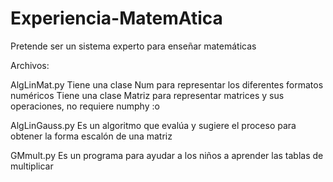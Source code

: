 # Experiencia-MatemAtica
Pretende ser un sistema experto para enseñar matemáticas

Archivos:

AlgLinMat.py
Tiene una clase Num para representar los diferentes formatos numéricos
Tiene una clase Matriz para representar matrices y sus operaciones, no requiere numphy :o

AlgLinGauss.py
Es un algoritmo que evalúa y sugiere el proceso para obtener la forma escalón de una matriz

GMmult.py
Es un programa para ayudar a los niños a aprender las tablas de multiplicar
